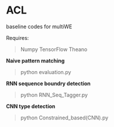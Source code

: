 # ACL
baseline codes for multiWE

Requires:
> Numpy
> TensorFlow
> Theano

**Naive pattern matching**
> python evaluation.py

**RNN sequence boundry detection**
> python RNN_Seq_Tagger.py

**CNN type detection**
> python Constrained_based(CNN).py
